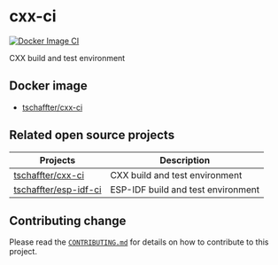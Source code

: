 # cxx-ci

[![Docker Image CI](https://github.com/tschaffter/cxx-ci/workflows/Docker%20Image%20CI/badge.svg)](https://hub.docker.com/repository/docker/tschaffter/cxx-ci)

CXX build and test environment

## Docker image

- [tschaffter/cxx-ci](https://hub.docker.com/repository/docker/tschaffter/cxx-ci)

## Related open source projects

Projects | Description
----------|--------------|
[tschaffter/cxx-ci](https://github.com/tschaffter/cxx-ci.git) | CXX build and test environment
[tschaffter/esp-idf-ci](https://github.com/tschaffter/esp-idf-ci.git) | ESP-IDF build and test environment

## Contributing change

Please read the [`CONTRIBUTING.md`](CONTRIBUTING.md) for details on how to contribute to this project.
